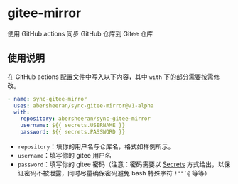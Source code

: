 # gitee-mirror

使用 GitHub actions 同步 GitHub 仓库到 Gitee 仓库

## 使用说明

在 GitHub actions 配置文件中写入以下内容，其中 `with` 下的部分需要按需修改。

```yaml
- name: sync-gitee-mirror
  uses: abersheeran/sync-gitee-mirror@v1-alpha
  with:
    repository: abersheeran/sync-gitee-mirror
    username: ${{ secrets.USERNAME }}
    password: ${{ secrets.PASSWORD }}
```

- `repository`：填你的用户名与仓库名，格式如样例所示。
- `username`：填写你的 gitee 用户名
- `password`：填写你的 gitee 密码（注意：密码需要以 [Secrets](https://docs.github.com/cn/actions/reference/encrypted-secrets) 方式给出，以保证密码不被泄露，同时尽量确保密码避免 bash 特殊字符 `` !'"`@ `` 等等）
